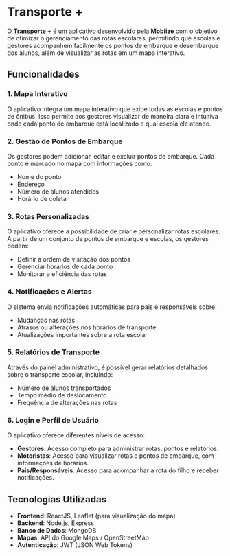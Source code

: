# **Transporte +**

O **Transporte +** é um aplicativo desenvolvido pela **Mobiize** com o objetivo de otimizar o gerenciamento das rotas escolares, permitindo que escolas e gestores acompanhem facilmente os pontos de embarque e desembarque dos alunos, além de visualizar as rotas em um mapa interativo.

## **Funcionalidades**

### 1. **Mapa Interativo**
O aplicativo integra um mapa interativo que exibe todas as escolas e pontos de ônibus. Isso permite aos gestores visualizar de maneira clara e intuitiva onde cada ponto de embarque está localizado e qual escola ele atende.

### 2. **Gestão de Pontos de Embarque**
Os gestores podem adicionar, editar e excluir pontos de embarque. Cada ponto é marcado no mapa com informações como:
- Nome do ponto
- Endereço
- Número de alunos atendidos
- Horário de coleta

### 3. **Rotas Personalizadas**
O aplicativo oferece a possibilidade de criar e personalizar rotas escolares. A partir de um conjunto de pontos de embarque e escolas, os gestores podem:
- Definir a ordem de visitação dos pontos
- Gerenciar horários de cada ponto
- Monitorar a eficiência das rotas

### 4. **Notificações e Alertas**
O sistema envia notificações automáticas para pais e responsáveis sobre:
- Mudanças nas rotas
- Atrasos ou alterações nos horários de transporte
- Atualizações importantes sobre a rota escolar

### 5. **Relatórios de Transporte**
Através do painel administrativo, é possível gerar relatórios detalhados sobre o transporte escolar, incluindo:
- Número de alunos transportados
- Tempo médio de deslocamento
- Frequência de alterações nas rotas

### 6. **Login e Perfil de Usuário**
O aplicativo oferece diferentes níveis de acesso:
- **Gestores**: Acesso completo para administrar rotas, pontos e relatórios.
- **Motoristas**: Acesso para visualizar rotas e pontos de embarque, com informações de horários.
- **Pais/Responsáveis**: Acesso para acompanhar a rota do filho e receber notificações.

## **Tecnologias Utilizadas**

- **Frontend**: ReactJS, Leaflet (para visualização do mapa)
- **Backend**: Node.js, Express
- **Banco de Dados**: MongoDB
- **Mapas**: API do Google Maps / OpenStreetMap
- **Autenticação**: JWT (JSON Web Tokens)